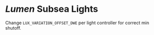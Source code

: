 # *Lumen* Subsea Lights

Change `LUX_VARIATION_OFFSET_DWE` per light controller for correct min shutoff.